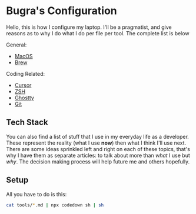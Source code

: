 # Bugra's Configuration

Hello, this is how I configure my laptop. I'll be a pragmatist, and
give reasons as to why I do what I do per file per tool. The complete
list is below

General:
- [MacOS](/tools/macos.md)
- [Brew](/tools/brew.md)

Coding Related:
- [Cursor](/tools/cursor.md)
- [ZSH](/tools/zsh.md)
- [Ghostty](/tools/ghostty.md)
- [Git](/tools/git.md)

## Tech Stack

You can also find a list of stuff that I use in my everyday life
as a developer.  These represent the reality (what I use __now__)
then what I think I'll use next.  There are some ideas sprinkled
left and right on each of these topics, that's why I have them as
separate articles: to talk about more than _what_ I use but _why_.
The decision making process will help future me and others hopefully.

## Setup

All you have to do is this:

```sh
cat tools/*.md | npx codedown sh | sh
```
